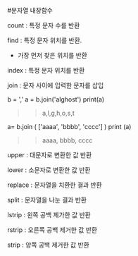 #문자열 내장함수

count : 특정 문자 수를 반환

find : 특정 문자 위치를 반환. 
* 가장 먼저 찾은 위치를 반환

index : 특정 문자 위치를 반환

join : 문자 사이에 입력한 문자를 삽입

b = ','
a = b.join('alghost')
print(a)

>> a,l,g,h,o,s,t

a= b.join ( ['aaaa', 'bbbb', 'cccc'] )
print (a)

>> aaaa, bbbb, cccc

upper : 대문자로 변환한 값 반환

lower : 소문자로 변환한 값 반환

replace : 문자열을 치환한 결과 반환

split : 문자열을 나눈 결과 반환

lstrip : 왼쪽 공백 제가한 값 반환

rstrip : 오른쪽 공백 제거한 값 반환

strip : 양쪽 공백 제거한 값 반환

